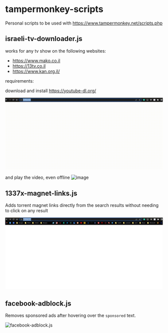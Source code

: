 # tampermonkey-scripts
Personal scripts to be used with https://www.tampermonkey.net/scripts.php

## israeli-tv-downloader.js

works for any tv show on the following websites:
- https://www.mako.co.il
- https://13tv.co.il
- https://www.kan.org.il/

requirements:

download and install https://youtube-dl.org/

![israeli-tv-downloader.js](./israeli-tv-downloader.gif)

and play the video, even offline
![image](https://user-images.githubusercontent.com/9786571/177939175-5bb21c81-09bc-4d39-bb2d-49a6264abee9.png)

## 1337x-magnet-links.js

Adds torrent magnet links directly from the search results without needing to click on any result

![1337x-magnet-links.js](./1337x-magnet-links.gif)

## facebook-adblock.js

Removes sponsored ads after hovering over the `sponsored` text.

![facebook-adblock.js](./facebook-adblock.gif)